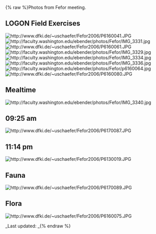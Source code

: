 {% raw %}Photos from Fefor meeting.

## LOGON Field Exercises

<img src="http://www.dfki.de/~uschaefer/Fefor2006/P6160041.JPG" title="http://www.dfki.de/~uschaefer/Fefor2006/P6160041.JPG" class="external_image" alt="http://www.dfki.de/~uschaefer/Fefor2006/P6160041.JPG" />


<img src="http://faculty.washington.edu/ebender/photos/Fefor/IMG_3331.jpg" title="http://faculty.washington.edu/ebender/photos/Fefor/IMG_3331.jpg" class="external_image" alt="http://faculty.washington.edu/ebender/photos/Fefor/IMG_3331.jpg" />


<img src="http://www.dfki.de/~uschaefer/Fefor2006/P6160061.JPG" title="http://www.dfki.de/~uschaefer/Fefor2006/P6160061.JPG" class="external_image" alt="http://www.dfki.de/~uschaefer/Fefor2006/P6160061.JPG" />


<img src="http://faculty.washington.edu/ebender/photos/Fefor/IMG_3329.jpg" title="http://faculty.washington.edu/ebender/photos/Fefor/IMG_3329.jpg" class="external_image" alt="http://faculty.washington.edu/ebender/photos/Fefor/IMG_3329.jpg" />


<img src="http://faculty.washington.edu/ebender/photos/Fefor/IMG_3334.jpg" title="http://faculty.washington.edu/ebender/photos/Fefor/IMG_3334.jpg" class="external_image" alt="http://faculty.washington.edu/ebender/photos/Fefor/IMG_3334.jpg" />


<img src="http://faculty.washington.edu/ebender/photos/Fefor/IMG_3336.jpg" title="http://faculty.washington.edu/ebender/photos/Fefor/IMG_3336.jpg" class="external_image" alt="http://faculty.washington.edu/ebender/photos/Fefor/IMG_3336.jpg" />


<img src="http://faculty.washington.edu/ebender/photos/Fefor/p6160064.jpg" title="http://faculty.washington.edu/ebender/photos/Fefor/p6160064.jpg" class="external_image" alt="http://faculty.washington.edu/ebender/photos/Fefor/p6160064.jpg" />


<img src="http://www.dfki.de/~uschaefer/Fefor2006/P6160080.JPG" title="http://www.dfki.de/~uschaefer/Fefor2006/P6160080.JPG" class="external_image" alt="http://www.dfki.de/~uschaefer/Fefor2006/P6160080.JPG" />


## Mealtime

<img src="http://faculty.washington.edu/ebender/photos/Fefor/IMG_3340.jpg" title="http://faculty.washington.edu/ebender/photos/Fefor/IMG_3340.jpg" class="external_image" alt="http://faculty.washington.edu/ebender/photos/Fefor/IMG_3340.jpg" />


## 09:25 am

<img src="http://www.dfki.de/~uschaefer/Fefor2006/P6170087.JPG" title="http://www.dfki.de/~uschaefer/Fefor2006/P6170087.JPG" class="external_image" alt="http://www.dfki.de/~uschaefer/Fefor2006/P6170087.JPG" />


## 11:14 pm

<img src="http://www.dfki.de/~uschaefer/Fefor2006/P6130019.JPG" title="http://www.dfki.de/~uschaefer/Fefor2006/P6130019.JPG" class="external_image" alt="http://www.dfki.de/~uschaefer/Fefor2006/P6130019.JPG" />


## Fauna

<img src="http://www.dfki.de/~uschaefer/Fefor2006/P6170089.JPG" title="http://www.dfki.de/~uschaefer/Fefor2006/P6170089.JPG" class="external_image" alt="http://www.dfki.de/~uschaefer/Fefor2006/P6170089.JPG" />


## Flora

<img src="http://www.dfki.de/~uschaefer/Fefor2006/P6160075.JPG" title="http://www.dfki.de/~uschaefer/Fefor2006/P6160075.JPG" class="external_image" alt="http://www.dfki.de/~uschaefer/Fefor2006/P6160075.JPG" />


_Last updated: _{% endraw %}